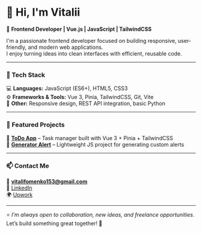 # 👋 Hi, I'm Vitalii  

🎨 **Frontend Developer | Vue.js | JavaScript | TailwindCSS**

I'm a passionate frontend developer focused on building responsive, user-friendly, and modern web applications.  
I enjoy turning ideas into clean interfaces with efficient, reusable code.

---

### 🧠 Tech Stack
💻 **Languages:** JavaScript (ES6+), HTML5, CSS3  
⚙️ **Frameworks & Tools:** Vue 3, Pinia, TailwindCSS, Git, Vite  
🧩 **Other:** Responsive design, REST API integration, basic Python

---

### 🚀 Featured Projects
🔹 **[ToDo App](https://github.com/F0m1k23/toDo)** – Task manager built with Vue 3 + Pinia + TailwindCSS  
🔹 **[Generator Alert](https://github.com/F0m1k23/generatorAlert)** – Lightweight JS project for generating custom alerts  

---

### 📫 Contact Me
📧 **vitalifomenko153@gmail.com**  
💼 [LinkedIn](https://linkedin.com/in/your-link)  
🌍 [Upwork](https://www.upwork.com/freelancers/~your-profile)

---

⭐ *I’m always open to collaboration, new ideas, and freelance opportunities.*  
Let’s build something great together! 🚀
